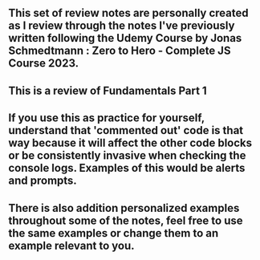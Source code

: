 ## This set of review notes are personally created as I review through the notes I've previously written following the Udemy Course by Jonas Schmedtmann : Zero to Hero - Complete JS Course 2023.

## This is a review of Fundamentals Part 1

## If you use this as practice for yourself, understand that 'commented out' code is that way because it will affect the other code blocks or be consistently invasive when checking the console logs. Examples of this would be alerts and prompts.

## There is also addition personalized examples throughout some of the notes, feel free to use the same examples or change them to an example relevant to you.